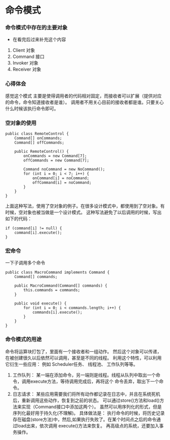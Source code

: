 # 命令模式

### 命令模式中存在的主要对象
- 在看完后过来补充这个内容
1. Client   对象
2. Command  接口
3. Invoker  对象
4. Receiver 对象

### 心得体会
感觉这个模式 主要是使得调用者的代码相对固定，而接收者可以扩展（提供对应的命令，命令知道接收者是谁）。
调用者不用关心目前的接收者都是谁。只要关心什么时候该执行命令即可。

### 空对象的使用
    public class RemoteControl {
        Command[] onCommands;
        Command[] offCommands;

        public RemoteControl() {
            onCommands = new Command[7];
            offCommands = new Command[7];

            Command noCommand = new NoCommand();
            for (int i = 0; i < 7; i++) {
                onCommand[i] = noCommand;
                offCommand[i] = noCommand;
            }
        }
    }
上面这种写法，使用了空对象的例子。在很多设计模式中，都使用到了空对象。有时候，空对象也被当做是一个设计模式。
这种写法避免了以后调用的时候，写出如下的代码：

    if (command[i] != null) {
        command[i].execute();
    }

### 宏命令
一下子调用多个命令

    public class MacroCommand implements Command {
        Command[] commands;

        public MacroCommand(Command[] commands) {
            this.commands = commands;
        }

        public void execute() {
            for (int i = 0; i < commands.length; i++) {
                commands[i].execute();
            }
        }
    }

### 命令模式的用途
命令将运算块打包了，里面有一个接收者和一组动作。 然后这个对象可以传递，在被创建很久以后依然可以调用，甚至是不同的线程。
利用这个特性，可以利用它衍生一些应用： 例如 Scheduler任务、 线程池、 工作队列等等。
1. 工作队列： 某一端在添加命令，另一端则是线程。线程从队列中取出一个命令，调用execute方法，等待调用完成后，再将这个
命令丢弃，取出下一个命令。
2. 日志请求：
某些应用需要我们将所有动作都记录在日志中，并且在系统死机后，重新调用这些动作，恢复到之前的状态。
可以通过store()方法和load()方法来实现（Command接口中添加这两个）。 虽然可以用序列化的形式，但是序列化最好用于持久化(不理解)。
具体做法是： 执行命令的时候，将历史记录存在磁盘(store方法)中，然后,如果执行失败了。在某个时间点之后的命令通过load出来，依次调用
execute()方法来恢复。
再高级点的系统，还要加入事务操作。


